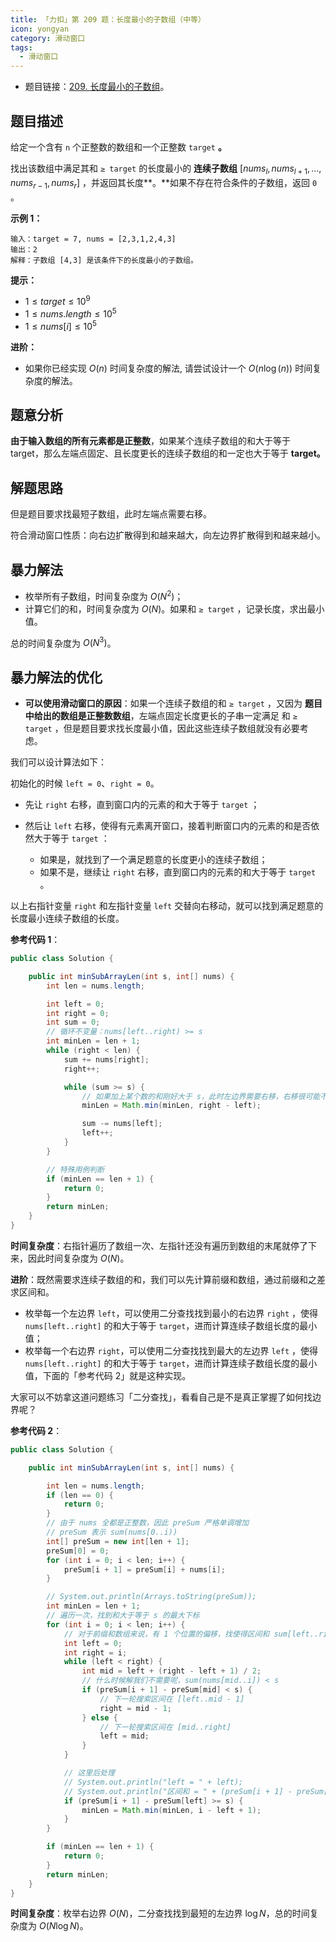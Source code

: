 ```yaml
---
title: 「力扣」第 209 题：长度最小的子数组（中等）
icon: yongyan
category: 滑动窗口
tags:
  - 滑动窗口
---
```



+ 题目链接：[209. 长度最小的子数组](https://leetcode-cn.com/problems/minimum-size-subarray-sum/)。


## 题目描述

给定一个含有 `n` 个正整数的数组和一个正整数 `target` **。**

找出该数组中满足其和 `≥ target` 的长度最小的 **连续子数组** $[nums_l,nums_{l+1}, ..., nums_{r-1}, nums_r]$ ，并返回其长度**。**如果不存在符合条件的子数组，返回 `0` 。

**示例 1：**

```
输入：target = 7, nums = [2,3,1,2,4,3]
输出：2
解释：子数组 [4,3] 是该条件下的长度最小的子数组。
```

**提示：**

+ $1 \le target \le 10^9$
+ $1 \le nums.length \le 10^5$
+ $1 \le nums[i] \le 10^5$

**进阶：**

- 如果你已经实现 $O(n)$ 时间复杂度的解法, 请尝试设计一个 $O(n \log(n))$ 时间复杂度的解法。

## 题意分析

**由于输入数组的所有元素都是正整数**，如果某个连续子数组的和大于等于 target，那么左端点固定、且长度更长的连续子数组的和一定也大于等于 **target。**

## 解题思路

但是题目要求找最短子数组，此时左端点需要右移。

符合滑动窗口性质：向右边扩散得到和越来越大，向左边界扩散得到和越来越小。

## 暴力解法

+ 枚举所有子数组，时间复杂度为 $O(N^2)$；
+ 计算它们的和，时间复杂度为 $O(N)$。如果和  `≥ target` ，记录长度，求出最小值。

总的时间复杂度为 $O(N^3)$。

## 暴力解法的优化

+ **可以使用滑动窗口的原因**：如果一个连续子数组的和   `≥ target` ，又因为 **题目中给出的数组是正整数数组**，左端点固定长度更长的子串一定满足 和   `≥ target` ，但是题目要求找长度最小值，因此这些连续子数组就没有必要考虑。

我们可以设计算法如下：

初始化的时候 `left = 0`、`right = 0`。

+ 先让 `right` 右移，直到窗口内的元素的和大于等于 `target` ；

+ 然后让 `left` 右移，使得有元素离开窗口，接着判断窗口内的元素的和是否依然大于等于 `target` ：

  + 如果是，就找到了一个满足题意的长度更小的连续子数组；
  + 如果不是，继续让 `right` 右移，直到窗口内的元素的和大于等于 `target` 。

以上右指针变量 `right` 和左指针变量 `left` 交替向右移动，就可以找到满足题意的长度最小连续子数组的长度。

**参考代码 1**：

```java
public class Solution {

    public int minSubArrayLen(int s, int[] nums) {
        int len = nums.length;

        int left = 0;
        int right = 0;
        int sum = 0;
        // 循环不变量：nums[left..right) >= s
        int minLen = len + 1;
        while (right < len) {
            sum += nums[right];
            right++;

            while (sum >= s) {
                // 如果加上某个数的和刚好大于 s，此时左边界需要右移，右移很可能不止一次，所以内部也是 while 循环
                minLen = Math.min(minLen, right - left);

                sum -= nums[left];
                left++;
            }
        }

        // 特殊用例判断
        if (minLen == len + 1) {
            return 0;
        }
        return minLen;
    }
}
```

**时间复杂度**：右指针遍历了数组一次、左指针还没有遍历到数组的末尾就停了下来，因此时间复杂度为 $O(N)$。

**进阶**：既然需要求连续子数组的和，我们可以先计算前缀和数组，通过前缀和之差求区间和。

+ 枚举每一个左边界 `left`，可以使用二分查找找到最小的右边界 `right` ，使得 `nums[left..right]` 的和大于等于 `target`，进而计算连续子数组长度的最小值；
+ 枚举每一个右边界 `right`，可以使用二分查找找到最大的左边界 `left` ，使得 `nums[left..right]` 的和大于等于 `target`，进而计算连续子数组长度的最小值，下面的「参考代码 2」就是这种实现。

大家可以不妨拿这道问题练习「二分查找」，看看自己是不是真正掌握了如何找边界呢？

**参考代码 2**：

```java
public class Solution {

    public int minSubArrayLen(int s, int[] nums) {

        int len = nums.length;
        if (len == 0) {
            return 0;
        }
        // 由于 nums 全都是正整数，因此 preSum 严格单调增加
        // preSum 表示 sum(nums[0..i))
        int[] preSum = new int[len + 1];
        preSum[0] = 0;
        for (int i = 0; i < len; i++) {
            preSum[i + 1] = preSum[i] + nums[i];
        }

        // System.out.println(Arrays.toString(preSum));
        int minLen = len + 1;
        // 遍历一次，找到和大于等于 s 的最大下标
        for (int i = 0; i < len; i++) {
            // 对于前缀和数组来说，有 1 个位置的偏移，找使得区间和 sum[left..right] >= s 的最大的 left
            int left = 0;
            int right = i;
            while (left < right) {
                int mid = left + (right - left + 1) / 2;
                // 什么时候解我们不需要呢，sum(nums[mid..i]) < s
                if (preSum[i + 1] - preSum[mid] < s) {
                    // 下一轮搜索区间在 [left..mid - 1]
                    right = mid - 1;
                } else {
                    // 下一轮搜索区间在 [mid..right]
                    left = mid;
                }
            }

            // 这里后处理
            // System.out.println("left = " + left);
            // System.out.println("区间和 = " + (preSum[i + 1] - preSum[left]));
            if (preSum[i + 1] - preSum[left] >= s) {
                minLen = Math.min(minLen, i - left + 1);
            }
        }

        if (minLen == len + 1) {
            return 0;
        }
        return minLen;
    }
}
```

**时间复杂度**：枚举右边界 $O(N)$，二分查找找到最短的左边界 $\log N$，总的时间复杂度为 $O(N \log N)$。
